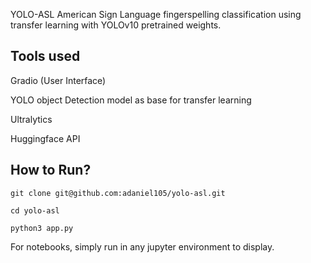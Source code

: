 YOLO-ASL
American Sign Language fingerspelling classification using transfer learning with YOLOv10 pretrained weights.

## Tools used
Gradio (User Interface)

YOLO object Detection model as base for transfer learning

Ultralytics

Huggingface API

## How to Run?
```git clone git@github.com:adaniel105/yolo-asl.git```

```cd yolo-asl```

```python3 app.py```

For notebooks, simply run in any jupyter environment to display.